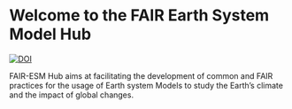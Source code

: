 # Welcome to the FAIR Earth System Model Hub

[![DOI](https://zenodo.org/badge/DOI/10.5281/zenodo.5571416.svg)](https://doi.org/10.5281/zenodo.5571416)

FAIR-ESM Hub aims at facilitating the development of common and FAIR practices for the usage of Earth system Models to study the Earth’s climate and the impact of global changes.
